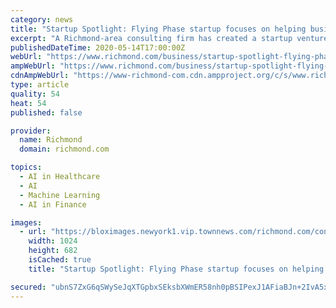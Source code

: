 ```yaml
---
category: news
title: "Startup Spotlight: Flying Phase startup focuses on helping businesses use artificial intelligence and machine learning"
excerpt: "A Richmond-area consulting firm has created a startup venture to help businesses put emerging technologies such as artificial intelligence and machine learning to better use solving problems."
publishedDateTime: 2020-05-14T17:00:00Z
webUrl: "https://www.richmond.com/business/startup-spotlight-flying-phase-startup-focuses-on-helping-businesses-use-artificial-intelligence-and-machine-learning/article_47cadc5c-6ee7-5ca2-be7b-384167b2aef8.html"
ampWebUrl: "https://www.richmond.com/business/startup-spotlight-flying-phase-startup-focuses-on-helping-businesses-use-artificial-intelligence-and-machine-learning/article_47cadc5c-6ee7-5ca2-be7b-384167b2aef8.amp.html"
cdnAmpWebUrl: "https://www-richmond-com.cdn.ampproject.org/c/s/www.richmond.com/business/startup-spotlight-flying-phase-startup-focuses-on-helping-businesses-use-artificial-intelligence-and-machine-learning/article_47cadc5c-6ee7-5ca2-be7b-384167b2aef8.amp.html"
type: article
quality: 54
heat: 54
published: false

provider:
  name: Richmond
  domain: richmond.com

topics:
  - AI in Healthcare
  - AI
  - Machine Learning
  - AI in Finance

images:
  - url: "https://bloximages.newyork1.vip.townnews.com/richmond.com/content/tncms/assets/v3/editorial/4/58/458e319d-58b0-51a5-abf4-b6c4beb883d0/5ebcbbef337dd.image.jpg?resize=1024%2C682"
    width: 1024
    height: 682
    isCached: true
    title: "Startup Spotlight: Flying Phase startup focuses on helping businesses use artificial intelligence and machine learning"

secured: "ubnS7ZxG6qSWySeJqXTGpbxSEksbXWmER58nh0pBSIPexJ1AFiaBJn+2IvA5xYx6Rak+MZUieWhynrI8vhDC5KdfNu/1XZN/ADcqvSJw4Ir2FMJvmaDaT+oNXhQasBJ+xC2UCigzQI8r7PCgpanRemBNEmXrcCgRm5BopS05iPlCJbZNzWMYO6pm5/EAouNbSz7tBAlTAJJf1dsaqZRCMPvmO8q9LPrRtSHdsQOp/Hsc9TQpMoxmsW0QA2HmmMRUPx4JyDwQ/qiINt+dXLGWU+BVuKOjuzxWT5BEdq75L6K2672QvzHQEJIhR6XneTJscWfYEXKkoH5SHBMAExVCs3c5/LnLHWDoz/7D/vcClleAZ9v4IVeUmCpEb9JjvznCzEcEFGV6SICECDwWEV+xpAFdW1Y8JWpbTx9IjQxmH/aKmqdXqLXfVgaaO60LZQq/x5i2s4sUl+djVvniOoxdElEpcjaSv/Qp2yITHlcfnzw=;Ki/1dwlf1dZouzlNQVrNKw=="
---
```



